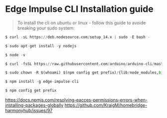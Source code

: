 # Edge Impulse CLI Installation guide

> To install the cli on ubuntu or linux - follow this guide to avoide breaking your sudo system:

``` py
$ curl -sL https://deb.nodesource.com/setup_14.x | sudo -E bash -

$ sudo apt-get install -y nodejs

$ node -v

$ curl -fsSL https://raw.githubusercontent.com/arduino/arduino-cli/master/install.sh | sh

$ sudo chown -R $(whoami) $(npm config get prefix)/{lib/node_modules,bin,share}

$ npm install -g edge-impulse-cli

$ npm config get prefix
```
https://docs.npmjs.com/resolving-eacces-permissions-errors-when-installing-packages-globally
https://github.com/KraigM/homebridge-harmonyhub/issues/97
